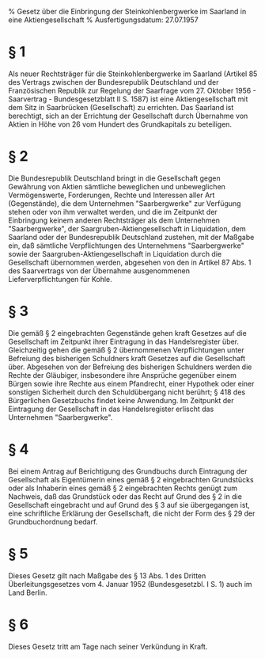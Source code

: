 % Gesetz über die Einbringung der Steinkohlenbergwerke im Saarland in eine Aktiengesellschaft
% Ausfertigungsdatum: 27.07.1957
 
# § 1

Als neuer Rechtsträger für die Steinkohlenbergwerke im Saarland (Artikel 85 des Vertrags zwischen der Bundesrepublik Deutschland und der Französischen Republik zur Regelung der Saarfrage vom 27. Oktober 1956 - Saarvertrag - Bundesgesetzblatt II S. 1587) ist eine Aktiengesellschaft mit dem Sitz in Saarbrücken (Gesellschaft) zu errichten. Das Saarland ist berechtigt, sich an der Errichtung der Gesellschaft durch Übernahme von Aktien in Höhe von 26 vom Hundert des Grundkapitals zu beteiligen.

# § 2

Die Bundesrepublik Deutschland bringt in die Gesellschaft gegen Gewährung von Aktien sämtliche beweglichen und unbeweglichen Vermögenswerte, Forderungen, Rechte und Interessen aller Art (Gegenstände), die dem Unternehmen "Saarbergwerke" zur Verfügung stehen oder von ihm verwaltet werden, und die im Zeitpunkt der Einbringung keinem anderen Rechtsträger als dem Unternehmen "Saarbergwerke", der Saargruben-Aktiengesellschaft in Liquidation, dem Saarland oder der Bundesrepublik Deutschland zustehen, mit der Maßgabe ein, daß sämtliche Verpflichtungen des Unternehmens "Saarbergwerke" sowie der Saargruben-Aktiengesellschaft in Liquidation durch die Gesellschaft übernommen werden, abgesehen von den in Artikel 87 Abs. 1 des Saarvertrags von der Übernahme ausgenommenen Lieferverpflichtungen für Kohle.

# § 3

Die gemäß § 2 eingebrachten Gegenstände gehen kraft Gesetzes auf die Gesellschaft im Zeitpunkt ihrer Eintragung in das Handelsregister über. Gleichzeitig gehen die gemäß § 2 übernommenen Verpflichtungen unter Befreiung des bisherigen Schuldners kraft Gesetzes auf die Gesellschaft über. Abgesehen von der Befreiung des bisherigen Schuldners werden die Rechte der Gläubiger, insbesondere ihre Ansprüche gegenüber einem Bürgen sowie ihre Rechte aus einem Pfandrecht, einer Hypothek oder einer sonstigen Sicherheit durch den Schuldübergang nicht berührt; § 418 des Bürgerlichen Gesetzbuchs findet keine Anwendung. Im Zeitpunkt der Eintragung der Gesellschaft in das Handelsregister erlischt das Unternehmen "Saarbergwerke".

# § 4

Bei einem Antrag auf Berichtigung des Grundbuchs durch Eintragung der Gesellschaft als Eigentümerin eines gemäß § 2 eingebrachten Grundstücks oder als Inhaberin eines gemäß § 2 eingebrachten Rechts genügt zum Nachweis, daß das Grundstück oder das Recht auf Grund des § 2 in die Gesellschaft eingebracht und auf Grund des § 3 auf sie übergegangen ist, eine schriftliche Erklärung der Gesellschaft, die nicht der Form des § 29 der Grundbuchordnung bedarf.

# § 5

Dieses Gesetz gilt nach Maßgabe des § 13 Abs. 1 des Dritten Überleitungsgesetzes vom 4. Januar 1952 (Bundesgesetzbl. I S. 1) auch im Land Berlin.

# § 6

Dieses Gesetz tritt am Tage nach seiner Verkündung in Kraft.
